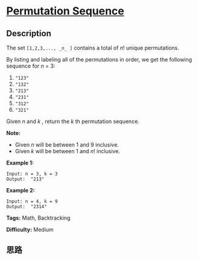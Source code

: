 # [Permutation Sequence][title]

## Description

The set `[1,2,3,..., _n_ ]` contains a total of _n_! unique permutations.

By listing and labeling all of the permutations in order, we get the following
sequence for _n_ = 3:

  1. `"123"`
  2. `"132"`
  3. `"213"`
  4. `"231"`
  5. `"312"`
  6. `"321"`

Given _n_ and _k_ , return the _k_ th permutation sequence.

**Note:**

  * Given _n_ will be between 1 and 9 inclusive.
  * Given  _k_  will be between 1 and _n_! inclusive.

**Example 1:**
            Input: n = 3, k = 3    Output:  "213"    

**Example 2:**
            Input: n = 4, k = 9    Output:  "2314"    


**Tags:** Math, Backtracking

**Difficulty:** Medium

## 思路

[title]: https://leetcode.com/problems/permutation-sequence
